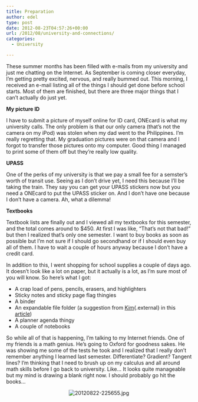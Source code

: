 ```yaml
---
title: Preparation
author: edel
type: post
date: 2012-08-23T04:57:26+00:00
url: /2012/08/university-and-connections/
categories:
  - University

---
```

These summer months has been filled with e-mails from my university and just me chatting on the Internet. As September is coming closer everyday, I&#8217;m getting pretty excited, nervous, and really bummed out. This morning, I received an e-mail listing all of the things I should get done before school starts. Most of them are finished, but there are three major things that I can&#8217;t actually do just yet.

**My picture ID**
  
I have to submit a picture of myself online for ID card, ONEcard is what my university calls. The only problem is that our only camera (that&#8217;s not the camera on my iPod) was stolen when my dad went to the Philippines. I&#8217;m really regretting that. My graduation pictures were on that camera and I forgot to transfer those pictures onto my computer. Good thing I managed to print some of them off but they&#8217;re really low quality.

**UPASS**
  
One of the perks of my university is that we pay a small fee for a semster&#8217;s worth of transit use. Seeing as I don&#8217;t drive yet, I need this because I&#8217;ll be taking the train. They say you can get your UPASS stickers now but you need a ONEcard to put the UPASS sticker on. And I don&#8217;t have one because I don&#8217;t have a camera. Ah, what a dilemma!

**Textbooks**
  
Textbook lists are finally out and I viewed all my textbooks for this semester, and the total comes around to $450. At first I was like, &#8220;That&#8217;s not that bad!&#8221; but then I realized that&#8217;s only one semester. I want to buy books as soon as possible but I&#8217;m not sure if I should go secondhand or if I should even buy all of them. I have to wait a couple of hours anyway because I don&#8217;t have a credit card.

In addition to this, I went shopping for school supplies a couple of days ago. It doesn&#8217;t look like a lot on paper, but it actually is a lot, as I&#8217;m sure most of you will know. So here&#8217;s what I got:

  * A crap load of pens, pencils, erasers, and highlighters
  * Sticky notes and sticky page flag thingies
  * A binder
  * An expandable file folder (a suggestion from [Kim][1]{.external} in this [article][2])
  * A planner agenda thingy
  * A couple of notebooks

So while all of that is happening, I&#8217;m talking to my Internet friends. One of my friends is a math genius. He&#8217;s going to Oxford for goodness sakes. He was showing me some of the tests he took and I realized that I really don&#8217;t remember anything I learned last semester. Differentiate? Gradient? Tangent lines? I&#8217;m thinking that I need to brush up on my calculus and all around math skills before I go back to university. Like&#8230; It looks quite manageable but my mind is drawing a blank right now. I should probably go hit the books&#8230;

<div align="center">
  <img src="http://brokenphrases.info/wp-content/uploads/2012/08/20120822-225655.jpg" alt="20120822-225655.jpg" class="alignnone size-full" />
</div>

<ol class="footnote">
</ol>

 [1]: http://fadedout.com
 [2]: http://fadedout.com/2012/04/13/tips-for-success-in-school/
